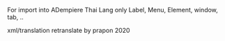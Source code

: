 For import into ADempiere Thai Lang
only Label, Menu, Element, window, tab, ..

xml/translation retranslate by prapon 2020

